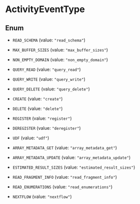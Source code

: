 

# ActivityEventType

## Enum


* `READ_SCHEMA` (value: `"read_schema"`)

* `MAX_BUFFER_SIZES` (value: `"max_buffer_sizes"`)

* `NON_EMPTY_DOMAIN` (value: `"non_empty_domain"`)

* `QUERY_READ` (value: `"query_read"`)

* `QUERY_WRITE` (value: `"query_write"`)

* `QUERY_DELETE` (value: `"query_delete"`)

* `CREATE` (value: `"create"`)

* `DELETE` (value: `"delete"`)

* `REGISTER` (value: `"register"`)

* `DEREGISTER` (value: `"deregister"`)

* `UDF` (value: `"udf"`)

* `ARRAY_METADATA_GET` (value: `"array_metadata_get"`)

* `ARRAY_METADATA_UPDATE` (value: `"array_metadata_update"`)

* `ESTIMATED_RESULT_SIZES` (value: `"estimated_result_sizes"`)

* `READ_FRAGMENT_INFO` (value: `"read_fragment_info"`)

* `READ_ENUMERATIONS` (value: `"read_enumerations"`)

* `NEXTFLOW` (value: `"nextflow"`)



